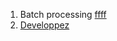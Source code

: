 1. Batch processing
   [ffff](https://spring.io/guides/gs/batch-processing)
2. [Developpez](https://gkemayo.developpez.com/tutoriels/java/tutoriel-sur-mise-oeuvre-spring-batch-avec-spring-boot/)
